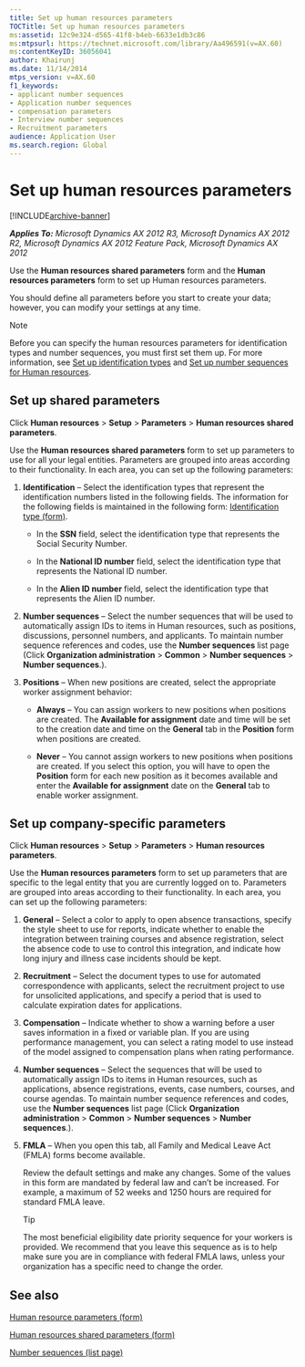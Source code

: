 ```yaml
---
title: Set up human resources parameters
TOCTitle: Set up human resources parameters
ms:assetid: 12c9e324-d565-41f8-b4eb-6633e1db3c86
ms:mtpsurl: https://technet.microsoft.com/library/Aa496591(v=AX.60)
ms:contentKeyID: 36056041
author: Khairunj
ms.date: 11/14/2014
mtps_version: v=AX.60
f1_keywords:
- applicant number sequences
- Application number sequences
- compensation parameters
- Interview number sequences
- Recruitment parameters
audience: Application User
ms.search.region: Global
---
```


# Set up human resources parameters 


[!INCLUDE[archive-banner](includes/archive-banner.md)]


_**Applies To:** Microsoft Dynamics AX 2012 R3, Microsoft Dynamics AX 2012 R2, Microsoft Dynamics AX 2012 Feature Pack, Microsoft Dynamics AX 2012_

Use the **Human resources shared parameters** form and the **Human resources parameters** form to set up Human resources parameters.

You should define all parameters before you start to create your data; however, you can modify your settings at any time.


> [!NOTE]
> <P>Before you can specify the human resources parameters for identification types and number sequences, you must first set them up. For more information, see <A href="set-up-identification-types.md">Set up identification types</A> and <A href="set-up-number-sequences-for-human-resources.md">Set up number sequences for Human resources</A>.</P>



## Set up shared parameters

Click **Human resources** \> **Setup** \> **Parameters** \> **Human resources shared parameters**.

Use the **Human resources shared parameters** form to set up parameters to use for all your legal entities. Parameters are grouped into areas according to their functionality. In each area, you can set up the following parameters:

1.  **Identification** – Select the identification types that represent the identification numbers listed in the following fields. The information for the following fields is maintained in the following form: [Identification type (form)](https://technet.microsoft.com/library/hh227646\(v=ax.60\)).
    
      - In the **SSN** field, select the identification type that represents the Social Security Number.
    
      - In the **National ID number** field, select the identification type that represents the National ID number.
    
      - In the **Alien ID number** field, select the identification type that represents the Alien ID number.

2.  **Number sequences** – Select the number sequences that will be used to automatically assign IDs to items in Human resources, such as positions, discussions, personnel numbers, and applicants. To maintain number sequence references and codes, use the **Number sequences** list page (Click **Organization administration** \> **Common** \> **Number sequences** \> **Number sequences**.).

3.  **Positions** – When new positions are created, select the appropriate worker assignment behavior:
    
      - **Always** – You can assign workers to new positions when positions are created. The **Available for assignment** date and time will be set to the creation date and time on the **General** tab in the **Position** form when positions are created.
    
      - **Never** – You cannot assign workers to new positions when positions are created. If you select this option, you will have to open the **Position** form for each new position as it becomes available and enter the **Available for assignment** date on the **General** tab to enable worker assignment.

## Set up company-specific parameters

Click **Human resources** \> **Setup** \> **Parameters** \> **Human resources parameters**.

Use the **Human resources parameters** form to set up parameters that are specific to the legal entity that you are currently logged on to. Parameters are grouped into areas according to their functionality. In each area, you can set up the following parameters:

1.  **General** – Select a color to apply to open absence transactions, specify the style sheet to use for reports, indicate whether to enable the integration between training courses and absence registration, select the absence code to use to control this integration, and indicate how long injury and illness case incidents should be kept.

2.  **Recruitment** – Select the document types to use for automated correspondence with applicants, select the recruitment project to use for unsolicited applications, and specify a period that is used to calculate expiration dates for applications.

3.  **Compensation** – Indicate whether to show a warning before a user saves information in a fixed or variable plan. If you are using performance management, you can select a rating model to use instead of the model assigned to compensation plans when rating performance.

4.  **Number sequences** – Select the sequences that will be used to automatically assign IDs to items in Human resources, such as applications, absence registrations, events, case numbers, courses, and course agendas. To maintain number sequence references and codes, use the **Number sequences** list page (Click **Organization administration** \> **Common** \> **Number sequences** \> **Number sequences**.).

5.  **FMLA** – When you open this tab, all Family and Medical Leave Act (FMLA) forms become available.
    
    Review the default settings and make any changes. Some of the values in this form are mandated by federal law and can’t be increased. For example, a maximum of 52 weeks and 1250 hours are required for standard FMLA leave.
    

    > [!TIP]
    > <P>The most beneficial eligibility date priority sequence for your workers is provided. We recommend that you leave this sequence as is to help make sure you are in compliance with federal FMLA laws, unless your organization has a specific need to change the order.</P>



## See also

[Human resource parameters (form)](https://technet.microsoft.com/library/aa596451\(v=ax.60\))

[Human resources shared parameters (form)](https://technet.microsoft.com/library/hh209632\(v=ax.60\))

[Number sequences (list page)](https://technet.microsoft.com/library/aa600321\(v=ax.60\))

  


